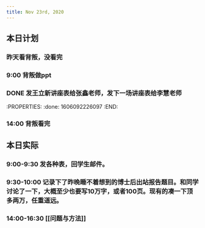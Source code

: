 ```yaml
---
title: Nov 23rd, 2020
---
```


## 本日计划
### 昨天看背叛，没看完
### 9:00 背叛做ppt
### DONE 发王立新讲座表给张鑫老师，发下一场讲座表给李慧老师
:PROPERTIES:
:done: 1606092226097
:END:
### 14:00 背叛看完
## 本日实际
### 9:00-9:30 发各种表，回学生邮件。
### 9:30-10:00 记录下了昨晚睡不着想到的博士后出站报告题目。和同学讨论了一下，大概至少也要写10万字，或者100页。现有的凑一下顶多两万，任重道远。
### 14:00-16:30 [[问题与方法]]
### 
